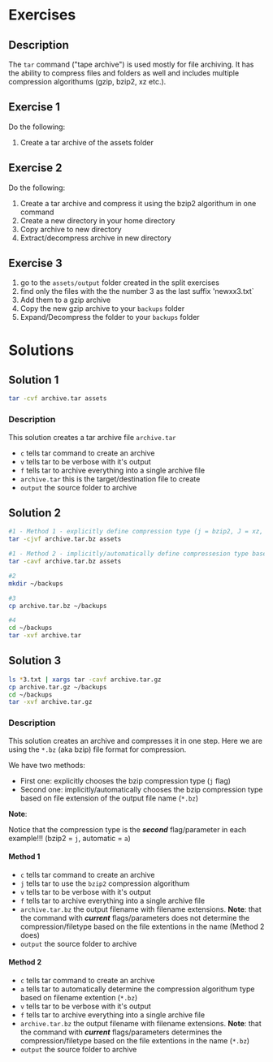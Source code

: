 # Exercises

## Description

The ```tar``` command ("tape archive") is used mostly for file archiving.  It has the ability to compress files and folders as well and includes multiple compression algorithums (gzip, bzip2, xz etc.).

## Exercise 1

Do the following:
1. Create a tar archive of the assets folder

## Exercise 2

Do the following:
1. Create a tar archive and compress it using the bzip2 algorithum in one command
2. Create a new directory in your home directory
3. Copy archive to new directory
4. Extract/decompress archive in new directory

## Exercise 3
1. go to the ```assets/output``` folder created in the split exercises
2. find only the files with the the number 3 as the last suffix 'newxx3.txt`
3. Add them to a gzip archive
4. Copy the new gzip archive to your ```backups``` folder
5. Expand/Decompress the folder to your ```backups``` folder

# Solutions

## Solution 1

```bash
tar -cvf archive.tar assets
```

### Description

This solution creates a tar archive file ```archive.tar```

- ```c``` tells tar command to create an archive
- ```v``` tells tar to be verbose with it's output
- ```f``` tells tar to archive everything into a single archive file
- ```archive.tar``` this is the target/destination file to create
- ```output``` the source folder to archive

## Solution 2

```bash
#1 - Method 1 - explicitly define compression type (j = bzip2, J = xz, z = gzip)
tar -cjvf archive.tar.bz assets

#1 - Method 2 - implicitly/automatically define compressesion type based on target file type (*.bz = bzip2, *.xz, *.gzip = gzip)
tar -cavf archive.tar.bz assets

#2
mkdir ~/backups

#3
cp archive.tar.bz ~/backups

#4
cd ~/backups
tar -xvf archive.tar
```

## Solution 3
```bash
ls *3.txt | xargs tar -cavf archive.tar.gz 
cp archive.tar.gz ~/backups
cd ~/backups
tar -xvf archive.tar.gz
```

### Description

This solution creates an archive and compresses it in one step.  Here we are using the ```*.bz``` (aka bzip) file format for compression.

We have two methods:
- First one: explicitly chooses the bzip compression type (```j``` flag)
- Second one: implicitly/automatically chooses the bzip compression type based on file extension of the output file name (```*.bz```)

**Note**:

Notice that the compression type is the ***second*** flag/parameter in each example!!! (bzip2 = ```j```, automatic = ```a```)

#### Method 1

- ```c``` tells tar command to create an archive
- ```j``` tells tar to use the ```bzip2``` compression algorithum
- ```v``` tells tar to be verbose with it's output
- ```f``` tells tar to archive everything into a single archive file
- ```archive.tar.bz``` the output filename with filename extensions.  **Note**: that the command with ***current*** flags/parameters does not determine the compression/filetype based on the file extentions in the name (Method 2 does)
- ```output``` the source folder to archive

#### Method 2

- ```c``` tells tar command to create an archive
- ```a``` tells tar to automatically determine the compression algorithum type based on filename extention (```*.bz```)
- ```v``` tells tar to be verbose with it's output
- ```f``` tells tar to archive everything into a single archive file
- ```archive.tar.bz``` the output filename with filename extensions.  **Note**: that the command with ***current*** flags/parameters determines the compression/filetype based on the file extentions in the name (```*.bz```)
- ```output``` the source folder to archive